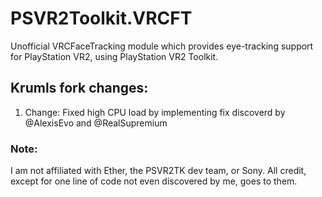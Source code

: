 # PSVR2Toolkit.VRCFT
Unofficial VRCFaceTracking module which provides eye-tracking support for PlayStation VR2, using PlayStation VR2 Toolkit.
## Krumls fork changes:
1. Change: Fixed high CPU load by implementing fix discoverd by @AlexisEvo and @RealSupremium


### Note:
I am not affiliated with Ether, the PSVR2TK dev team, or Sony. All credit, except for one line of code not even discovered by me, goes to them.
